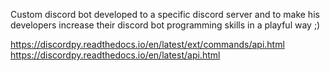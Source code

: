 Custom discord bot developed to a specific discord server and to make his developers increase their discord bot programming skills in a playful way ;)

https://discordpy.readthedocs.io/en/latest/ext/commands/api.html
https://discordpy.readthedocs.io/en/latest/api.html
